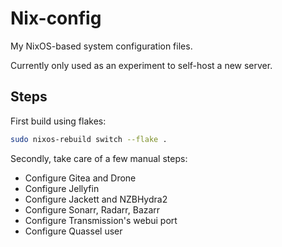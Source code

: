 # Nix-config

My NixOS-based system configuration files.

Currently only used as an experiment to self-host a new server.

## Steps

First build using flakes:

```sh
sudo nixos-rebuild switch --flake .
```

Secondly, take care of a few manual steps:

* Configure Gitea and Drone
* Configure Jellyfin
* Configure Jackett and NZBHydra2
* Configure Sonarr, Radarr, Bazarr
* Configure Transmission's webui port
* Configure Quassel user
